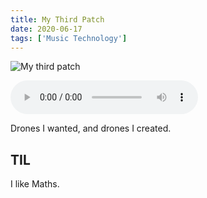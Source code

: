 ```yaml
---
title: My Third Patch
date: 2020-06-17
tags: ['Music Technology']
---
```


![My third patch](/rm_ation/images/my-third-patch.jpg)

<audio controls crossorigin="anonymous" src="https://northerninformation.s3.us-east-2.amazonaws.com/blog/my-third-patch.mp3"></audio>

Drones I wanted, and drones I created.

<!--x-->

## TIL

I like Maths.
